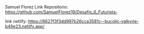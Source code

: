 Samuel Florez
Link Repositorio: https://github.com/SamuelFlorez19/Desafio_6_Futurista-

link netlify: https://6627f3f3dd997b26cca3581c--bucolic-valkyrie-b49e23.netlify.app/

